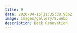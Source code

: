 ```yaml
---
title: 9
date: 2020-04-15T11:35:38.936Z
image: images/gallery/9.webp
description: Deck Renovation
---
```

